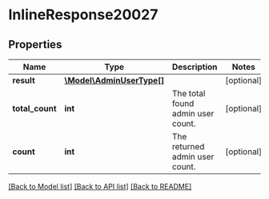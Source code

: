 # InlineResponse20027

## Properties
Name | Type | Description | Notes
------------ | ------------- | ------------- | -------------
**result** | [**\Model\AdminUserType[]**](AdminUserType.md) |  | [optional] 
**total_count** | **int** | The total found admin user count. | [optional] 
**count** | **int** | The returned admin user count. | [optional] 

[[Back to Model list]](../README.md#documentation-for-models) [[Back to API list]](../README.md#documentation-for-api-endpoints) [[Back to README]](../README.md)


